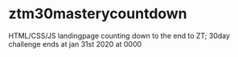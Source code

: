 # ztm30masterycountdown
HTML/CSS/JS
landingpage counting down to the end to ZT; 30day challenge
ends at jan 31st 2020 at 0000
